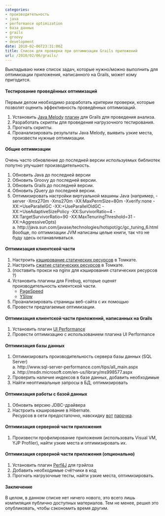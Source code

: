 ```yaml
---
categories:
- производительность
- java
- performance optimization
- база данных
- grails
- groovy
- development
date: 2010-02-06T23:31:00Z
title: Список для проверки при оптимизации Grails приложений
url: /2010/02/06/grails/
---
```


Выкладываю ниже список задач, которые нужно/можно выполнить для оптимизации приложения, написанного на Grails, может кому пригодится.<br />
<h4>Тестирование проведённых оптимизаций </h4>Первым делом необходимо разработать критерии проверки, которые позволят оценить эффективность проведённых оптимизаций.<br />
<ol><li>Установить <a href="http://code.google.com/p/javamelody/">Java Melody</a> <a href="http://www.grails.org/plugin/grails-melody">плагин</a> для Grails для проведения анализа. <br />
</li>
<li>Разработать скрипты для проведения нагрузочного тестирования.<br />
</li>
<li>Прогнать скрипты.<br />
</li>
<li>Проанализировать результаты Java Melody, выявить узкие места, произвести нужные оптимизации.</li>
</ol><h4>Общие оптимизации </h4>Очень часто обновление до последней версии используемых библиотек попутно улучшает производительность.<br />
<ol><li>Обновить Java до последней версии<br />
</li>
<li>Обновить Groovy до последней версии.<br />
</li>
<li>Обновить Grails до последней версии.<br />
</li>
<li>Обновить jQuery до последней версии.<br />
</li>
<li>Оптимизировать настройки виртуальной машины Java (например, -server -Xmx270m -Xms270m -XX:MaxPermSize=80m -Xverify:none -XX:+UseParallelGC -XX:+UseParallelOldGC -XX:+UseAdaptiveSizePolicy -XX:SurvivorRatio=4 -XX:TargetSurvivorRatio=90 -XX:MaxTenuringThreshold=31 -XX:+AggressiveOpts)<br />
a. http://java.sun.com/javase/technologies/hotspot/gc/gc_tuning_6.html<br />
Вообще, по оптимизации JVM написаны целые книги, так что не буду здесь останавливаться.<br />
</li>
</ol><h4>Оптимизация клиентской части </h4><ol><li>Настроить <a href="http://tomcat.apache.org/tomcat-5.5-doc/config/context.html">кэширование статических ресурсов</a> в Томкате.<br />
</li>
<li>Настроить <a href="http://tomcat.apache.org/tomcat-5.5-doc/config/http.html">сжатие статических ресурсов</a> в Томкате.<br />
</li>
<li>(поставить прокси на nginx для кэширования статических ресурсов ?)<br />
</li>
<li>Установить плагины для Firebug, которые оценят производительность клиентской части.<br />
<ul><li><a href="http://code.google.com/speed/page-speed">PageSpeed</a> </li>
<li><a href="http://developer.yahoo.com/yslow/">YSlow</a> </li>
</ul></li>
<li>Проанализировать страницы веб-сайта с их помощью<br />
</li>
<li>Провести предлагаемые оптимизации.<br />
</li>
</ol><h4>Оптимизация клиентской части приложений, написанных на Grails </h4><ol><li>Установить плагин <a href="http://www.grails.org/plugin/ui-performance">UI Performance</a><br />
</li>
<li>Провести оптимизацию с использованием плагина UI Performance <br />
</li>
</ol><h4>Оптимизация базы данных </h4><ol><li>Оптимизировать производительность сервера базы данных (SQL Server) <br />
a. http://www.sql-server-performance.com/tips/all_main.aspx <br />
a. http://msdn.microsoft.com/en-us/library/ms998577.aspx<br />
</li>
<li>Проверить наличие индексов в базе данных, добавить необходимые<br />
</li>
<li>Найти неоптимальные запросы в БД, оптимизировать</li>
</ol><h4>Оптимизация работы с базой данных </h4><ol><li>Обновить версию JDBC-драйвера<br />
</li>
<li>Настроить кэширование в Hibernate.<br />
Ресурсов в сети предостаточно, навскидку <a href="http://docs.jboss.org/hibernate/core/3.3/reference/en/html/performance.html">вот</a> <a href="http://www.devx.com/dbzone/Article/29685/1954"> парочка</a>.<br />
</li>
</ol><h4>Оптимизация серверной части приложения </h4><ol><li>Произвести профилирование приложения (использовать Visual VM, YJP Profiler), найти узкие места и оптимизировать их.</li>
</ol><h4>Оптимизация серверной части приложения (опционально) </h4><ol><li>Установить плагин <a href="http://www.grails.org/plugin/perf4j">Perf4J</a> для грэйлза <br />
</li>
<li>Добавить необходимые счётчики в код<br />
</li>
<li>Прогнать нагрузочные тесты, найти узкие места, оптимизировать.</li>
</ol><h4>Заключение</h4>В целом, в данном списке нет ничего нового, это всего лишь компиляция публично доступных материалов. Тем не менее, решил это опубликовать, чтобы сэкономить время другим.